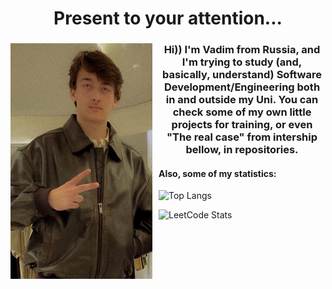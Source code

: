 <h1 align="center"> Present to your attention...</h1>

<h3 align="center"><img src="https://github.com/StilUSoff/StilUSoff/blob/main/profiles.jpeg?raw=true" alt="" align="left" style="display:inline-block; padding-right:10px; width:227px; height:377px;"> Hi)) I'm Vadim from Russia, and I'm trying to study (and, basically, understand) Software Development/Engineering both in and outside my Uni. You can check some of my own little projects for training, or even "The real case" from intership bellow, in repositories.</h3>

<h4> Also, some of my statistics:</h4>

![Top Langs](https://github-readme-stats.vercel.app/api/top-langs/?username=StilUSoff&layout=compact&theme=dark) 

![LeetCode Stats](https://leetcode.card.workers.dev/StilUSoff?theme=dark&font=&extension=null)

</div>
